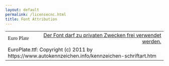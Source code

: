 ```yaml
---
layout: default
permalink: /licensecnc.html
title: Font Attribution
---
```

<link href='myfontscnc.css' rel='stylesheet' type='text/css' nonce="">

<table>

<tr class='header'>
<td class='family'
 style='font-family:"EuroPlate"' 
 align='left'>Euro Plate</td>
<td class='license'
 align='right'><a target="_blank" 
href="#">Der Font darf zu <u>privaten Zwecken</u> frei verwendet werden.</a>
</td>
</tr>

<tr>
<td class='copyright' colspan=2>EuroPlate.ttf: Copyright (c) 2011 by https://www.autokennzeichen.info/kennzeichen-schriftart.htm</td>
</tr>

</table>
